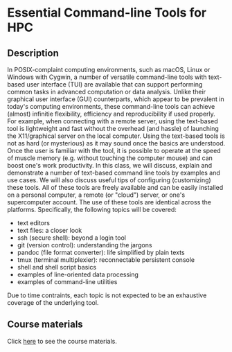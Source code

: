 # Essential Command-line Tools for HPC

## Description

In POSIX-complaint computing environments, such as macOS, Linux or Windows with
Cygwin, a number of versatile command-line tools with text-based user interface
(TUI) are available that can support performing common tasks in advanced
computation or data analysis.  Unlike their graphical user interface (GUI)
counterparts, which appear to be prevalent in today's computing environments,
these command-line tools can achieve (almost) infinitie flexibility, efficiency
and reproducibility if used properly.  For example, when connecting with a
remote server, using the text-based tool is lightweight and fast without the
overhead (and hassle) of launching the  X11/graphical server on the local
computer.  Using the text-based tools is not as hard (or mysterious) as it may
sound once the basics are understood.  Once the user is familiar with the tool,
it is possible to operate at the speed of muscle memory (e.g. without touching
the computer mouse) and can boost one's work productivity. In this class, we
will discuss, explain and demonstrate a number of text-based command line tools
by examples and use cases.  We will also discuss useful tips of configuring
(customizing) these tools.  All of these tools are freely available and can be
easily installed on a personal computer, a remote (or "cloud") server, or one's
supercomputer account.  The use of these tools are identical across the
platforms. Specifically, the following topics will be covered:

- text editors
- text files: a closer look
- ssh (secure shell): beyond a login tool
- git (version control): understanding the jargons
- pandoc (file format converter): life simplified by plain texts
- tmux (terminal multiplexier): reconnectable persistent console 
- shell and shell script basics
- examples of line-oriented data processing
- examples of command-line utilities

Due to time contraints, each topic is not expected to be an exhaustive coverage of
the underlying tool. 

## Course materials

Click [here](tut/index.md) to see the course materials.

